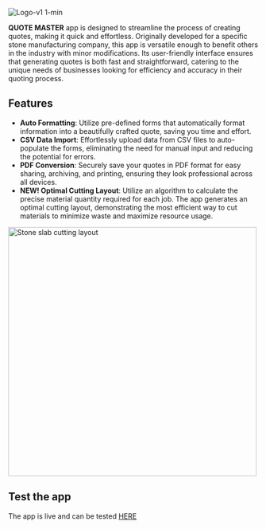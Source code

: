 ![Logo-v1 1-min](https://github.com/Mx-One/Quote-Master/assets/103391772/8fa14e5c-f3ba-4be6-8ea4-a45c72fc3240)

<p> <b>QUOTE MASTER</b> app is designed to streamline the process of creating quotes, making it quick and effortless. Originally developed for a specific stone manufacturing company, this app is versatile enough to benefit others in the industry with minor modifications. Its user-friendly interface ensures that generating quotes is both fast and straightforward, catering to the unique needs of businesses looking for efficiency and accuracy in their quoting process. </p>

## Features
- **Auto Formatting**: Utilize pre-defined forms that automatically format information into a beautifully crafted quote, saving you time and effort.
- **CSV Data Import**: Effortlessly upload data from CSV files to auto-populate the forms, eliminating the need for manual input and reducing the potential for errors.
- **PDF Conversion**: Securely save your quotes in PDF format for easy sharing, archiving, and printing, ensuring they look professional across all devices.
- **NEW! Optimal Cutting Layout**: Utilize an algorithm to calculate the precise material quantity required for each job. The app generates an optimal cutting layout, demonstrating the most efficient way to cut materials to minimize waste and maximize resource usage.

 <img src="https://github.com/Mx-One/Quote-Master/assets/103391772/1a920e47-6b29-4670-8924-85c9b79530b1" alt="Stone slab cutting layout" title="Stone slab cutting layout" width="500">


## Test the app 
The app is live and can be tested [HERE](https://quote-master-57500bcdd825.herokuapp.com/)
